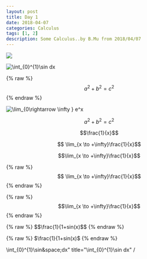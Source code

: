 ```yaml
---
layout: post
title: Day 1
date: 2018-04-07
categories: Calculus
tags: [1, 2]
description: Some Calculus..by B.Mu from 2018/04/07
---
```

![](http://latex.codecogs.com/gif.latex?\\frac{1}{1+sin(x)})

<img src="http://latex.codecogs.com/gif.latex?\int_{0}^{1}\sin&space;dx" title="\int_{0}^{1}\sin dx" />

{% raw %}
  $$a^2 + b^2 = c^2$$
{% endraw %}

<img src="http://latex.codecogs.com/gif.latex?\lim_{0\rightarrow&space;\infty&space;}&space;e^x" title="\lim_{0\rightarrow \infty } e^x" />

$$a^2 + b^2 = c^2$$

$$\frac{1}{x}$$

$$ \lim_{x \to +\infty}\frac{1}{x}$$

$$\lim_{x \to +\infty}\frac{1}{x}$$



{% raw %}
$$ \lim_{x \to +\infty}\frac{1}{x}$$
{% endraw %}

{% raw %}
$$\lim_{x \to +\infty}\frac{1}{x}$$
{% endraw %}

{% raw %}
$$\frac{1}{1+sin(x)$$
{% endraw %}

{% raw %}
$\frac{1}{1+sin(x)$
{% endraw %}

\int_{0}^{1}\sin&space;dx" title="\int_{0}^{1}\sin dx" /